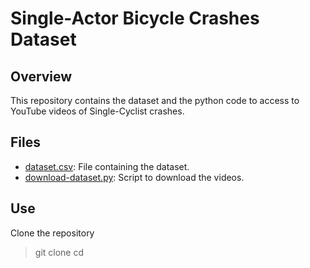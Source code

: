 Single-Actor Bicycle Crashes Dataset
====================================

Overview
--------

This repository contains the dataset and the python code to access to YouTube
videos of Single-Cyclist crashes.

Files
-----

- [dataset.csv](dataset.csv): File containing the dataset.
- [download-dataset.py](download-dataset.py): Script to download the videos.

Use
---

Clone the repository
> git clone
> cd


